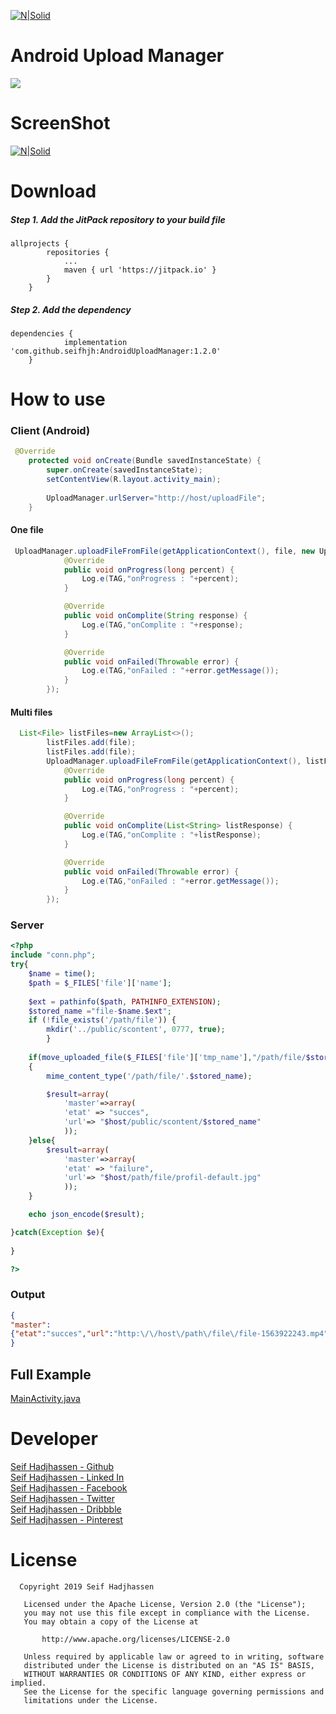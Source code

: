 [![N|Solid](https://seifhadjhassen.net/img/banneraum.png)](https://seifhadjhassen.net/img/banneraum.png)

# Android Upload Manager
[![](https://jitpack.io/v/seifhjh/AndroidUploadManager.svg)](https://jitpack.io/#seifhjh/AndroidUploadManager)
# ScreenShot
[![N|Solid](https://seifhadjhassen.net/img/upmanager.gif)](https://seifhadjhassen.net/img/upmanager.gif)
# Download
##### Step 1. Add the JitPack repository to your build file 
```
allprojects {
		repositories {
			...
			maven { url 'https://jitpack.io' }
		}
	}
```
##### Step 2. Add the dependency
```
dependencies {
	        implementation 'com.github.seifhjh:AndroidUploadManager:1.2.0'
	}
```
# How to use
### Client (Android)
``` java
 @Override
    protected void onCreate(Bundle savedInstanceState) {
        super.onCreate(savedInstanceState);
        setContentView(R.layout.activity_main);
        
        UploadManager.urlServer="http://host/uploadFile";
    }
```

#### One file
``` java
 UploadManager.uploadFileFromFile(getApplicationContext(), file, new UploadManager.OnProgressListener() {
            @Override
            public void onProgress(long percent) {
                Log.e(TAG,"onProgress : "+percent);
            }

            @Override
            public void onComplite(String response) {
                Log.e(TAG,"onComplite : "+response);
            }

            @Override
            public void onFailed(Throwable error) {
                Log.e(TAG,"onFailed : "+error.getMessage());
            }
        });
```
#### Multi files
``` java
  List<File> listFiles=new ArrayList<>();
        listFiles.add(file);
        listFiles.add(file);
        UploadManager.uploadFileFromFile(getApplicationContext(), listFiles, new UploadManager.OnProgressMultiListener() {
            @Override
            public void onProgress(long percent) {
                Log.e(TAG,"onProgress : "+percent);
            }

            @Override
            public void onComplite(List<String> listResponse) {
                Log.e(TAG,"onComplite : "+listResponse);
            }

            @Override
            public void onFailed(Throwable error) {
                Log.e(TAG,"onFailed : "+error.getMessage());
            }
        });
```
### Server
``` php
<?php
include "conn.php";
try{
    $name = time();
    $path = $_FILES['file']['name'];
    
    $ext = pathinfo($path, PATHINFO_EXTENSION);
    $stored_name ="file-$name.$ext";
    if (!file_exists('/path/file')) {
        mkdir('../public/scontent', 0777, true);
        }
        
    if(move_uploaded_file($_FILES['file']['tmp_name'],"/path/file/$stored_name"))
    {
        mime_content_type('/path/file/'.$stored_name);

        $result=array(
            'master'=>array(
            'etat' => "succes",
            'url'=> "$host/public/scontent/$stored_name"
            ));
    }else{
        $result=array(
            'master'=>array(
            'etat' => "failure",          
            'url'=> "$host/path/file/profil-default.jpg"
            ));
    }

    echo json_encode($result);

}catch(Exception $e){
  
}		

?>
```
### Output
``` json
{
"master":
{"etat":"succes","url":"http:\/\/host\/path\/file\/file-1563922243.mp4"}
}
```
## Full Example
[MainActivity.java](https://github.com/seifhjh/AndroidUploadManager/blob/master/app/src/main/java/net/seifhadjhassen/androiduploadmanager/MainActivity.java)


# Developer
[Seif Hadjhassen - Github](https://github.com/seifhjh)\
[Seif Hadjhassen - Linked In](https://www.linkedin.com/in/seifhadjhassen)\
[Seif Hadjhassen - Facebook](https://www.facebook.com/seif.hajhassen)\
[Seif Hadjhassen - Twitter](https://twitter.com/seifhadjhassen)\
[Seif Hadjhassen - Dribbble](https://dribbble.com/seifhadjhassen)\
[Seif Hadjhassen - Pinterest](https://www.pinterest.com/seifhadjhassen)
# License
```
  Copyright 2019 Seif Hadjhassen

   Licensed under the Apache License, Version 2.0 (the "License");
   you may not use this file except in compliance with the License.
   You may obtain a copy of the License at

       http://www.apache.org/licenses/LICENSE-2.0

   Unless required by applicable law or agreed to in writing, software
   distributed under the License is distributed on an "AS IS" BASIS,
   WITHOUT WARRANTIES OR CONDITIONS OF ANY KIND, either express or implied.
   See the License for the specific language governing permissions and
   limitations under the License.

